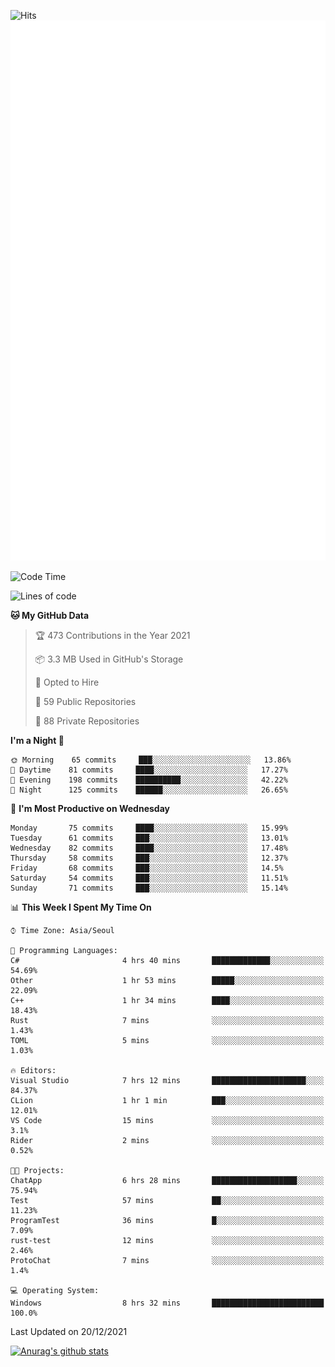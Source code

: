 ![Hits](https://hits.seeyoufarm.com/api/count/incr/badge.svg?url=https%3A%2F%2Fgithub.com%2Fkokose1234&count_bg=%2379C83D&title_bg=%23555555&icon=apple.svg&icon_color=%23E7E7E7&title=hits&edge_flat=false)
<br/>
![Metrics](https://github.com/kokose1234/kokose1234/blob/main/github-metrics.svg)

<!--START_SECTION:waka-->
![Code Time](http://img.shields.io/badge/Code%20Time-347%20hrs%206%20mins-blue)

![Lines of code](https://img.shields.io/badge/From%20Hello%20World%20I%27ve%20Written-8%20Million%20lines%20of%20code-blue)

**🐱 My GitHub Data** 

> 🏆 473 Contributions in the Year 2021
 > 
> 📦 3.3 MB Used in GitHub's Storage 
 > 
> 💼 Opted to Hire
 > 
> 📜 59 Public Repositories 
 > 
> 🔑 88 Private Repositories  
 > 
**I'm a Night 🦉** 

```text
🌞 Morning    65 commits     ███░░░░░░░░░░░░░░░░░░░░░░   13.86% 
🌆 Daytime    81 commits     ████░░░░░░░░░░░░░░░░░░░░░   17.27% 
🌃 Evening    198 commits    ██████████░░░░░░░░░░░░░░░   42.22% 
🌙 Night      125 commits    ██████░░░░░░░░░░░░░░░░░░░   26.65%

```
📅 **I'm Most Productive on Wednesday** 

```text
Monday       75 commits     ████░░░░░░░░░░░░░░░░░░░░░   15.99% 
Tuesday      61 commits     ███░░░░░░░░░░░░░░░░░░░░░░   13.01% 
Wednesday    82 commits     ████░░░░░░░░░░░░░░░░░░░░░   17.48% 
Thursday     58 commits     ███░░░░░░░░░░░░░░░░░░░░░░   12.37% 
Friday       68 commits     ███░░░░░░░░░░░░░░░░░░░░░░   14.5% 
Saturday     54 commits     ███░░░░░░░░░░░░░░░░░░░░░░   11.51% 
Sunday       71 commits     ███░░░░░░░░░░░░░░░░░░░░░░   15.14%

```


📊 **This Week I Spent My Time On** 

```text
⌚︎ Time Zone: Asia/Seoul

💬 Programming Languages: 
C#                       4 hrs 40 mins       █████████████░░░░░░░░░░░░   54.69% 
Other                    1 hr 53 mins        █████░░░░░░░░░░░░░░░░░░░░   22.09% 
C++                      1 hr 34 mins        ████░░░░░░░░░░░░░░░░░░░░░   18.43% 
Rust                     7 mins              ░░░░░░░░░░░░░░░░░░░░░░░░░   1.43% 
TOML                     5 mins              ░░░░░░░░░░░░░░░░░░░░░░░░░   1.03%

🔥 Editors: 
Visual Studio            7 hrs 12 mins       █████████████████████░░░░   84.37% 
CLion                    1 hr 1 min          ███░░░░░░░░░░░░░░░░░░░░░░   12.01% 
VS Code                  15 mins             ░░░░░░░░░░░░░░░░░░░░░░░░░   3.1% 
Rider                    2 mins              ░░░░░░░░░░░░░░░░░░░░░░░░░   0.52%

🐱‍💻 Projects: 
ChatApp                  6 hrs 28 mins       ███████████████████░░░░░░   75.94% 
Test                     57 mins             ██░░░░░░░░░░░░░░░░░░░░░░░   11.23% 
ProgramTest              36 mins             █░░░░░░░░░░░░░░░░░░░░░░░░   7.09% 
rust-test                12 mins             ░░░░░░░░░░░░░░░░░░░░░░░░░   2.46% 
ProtoChat                7 mins              ░░░░░░░░░░░░░░░░░░░░░░░░░   1.4%

💻 Operating System: 
Windows                  8 hrs 32 mins       █████████████████████████   100.0%

```


 Last Updated on 20/12/2021
<!--END_SECTION:waka-->

[![Anurag's github stats](https://github-readme-stats.vercel.app/api?username=kokose1234&theme=dracula)](https://github.com/anuraghazra/github-readme-stats)



	
